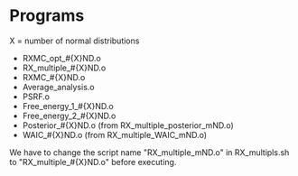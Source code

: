 # Programs
X = number of normal distributions
- RXMC_opt_#{X}ND.o
- RX_multiple_#{X}ND.o
- RXMC_#{X}ND.o
- Average_analysis.o
- PSRF.o
- Free_energy_1_#{X}ND.o
- Free_energy_2_#{X}ND.o
- Posterior_#{X}ND.o (from RX_multiple_posterior_mND.o)
- WAIC_#{X}ND.o (from RX_multiple_WAIC_mND.o)

We have to change the script name "RX_multiple_mND.o" in RX_multipls.sh to "RX_multiple_#{X}ND.o" before executing.